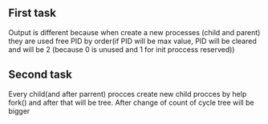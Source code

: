 ## First task
Output is different because when create a new processes (child and parent) they are used free PID by order(if PID will be max value, PID will be cleared and will be 2 (because 0 is unused and 1 for init proccess reserved))
## Second task
Every child(and after parrent) procces create new child procces by help fork() and after that will be tree. After change of count of cycle tree will be bigger 

